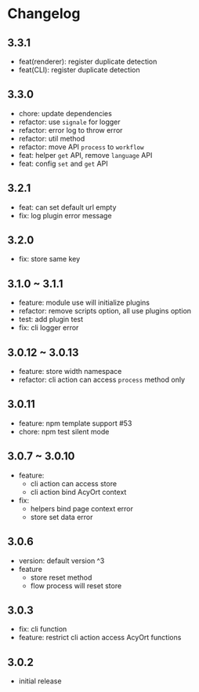 # Changelog

## 3.3.1

- feat(renderer): register duplicate detection
- feat(CLI): register duplicate detection

## 3.3.0

- chore: update dependencies
- refactor: use `signale` for logger
- refactor: error log to throw error
- refactor: util method
- refactor: move API `process` to `workflow`
- feat: helper `get` API, remove `language` API
- feat: config `set` and `get` API

## 3.2.1

- feat: can set default url empty
- fix: log plugin error message

## 3.2.0

- fix: store same key

## 3.1.0 ~ 3.1.1

- feature: module use will initialize plugins
- refactor: remove scripts option, all use plugins option
- test: add plugin test
- fix: cli logger error

## 3.0.12 ~ 3.0.13

- feature: store width namespace
- refactor: cli action can access `process` method only

## 3.0.11

- feature: npm template support #53
- chore: npm test silent mode

## 3.0.7 ~ 3.0.10

- feature:
  * cli action can access store
  * cli action bind AcyOrt context
- fix:
  * helpers bind page context error
  * store set data error

## 3.0.6

- version: default version ^3
- feature
  * store reset method
  * flow process will reset store

## 3.0.3

- fix: cli function
- feature: restrict cli action access AcyOrt functions

## 3.0.2

- initial release
